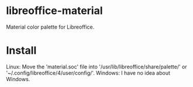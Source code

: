 # libreoffice-material

Material color palette for Libreoffice.

# Install

Linux: Move the 'material.soc' file into '/usr/lib/libreoffice/share/palette/' or '~/.config/libreoffice/4/user/config/'.
Windows: I have no idea about Windows.

